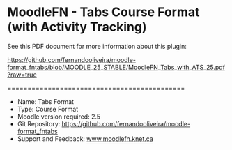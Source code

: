 MoodleFN - Tabs Course Format (with Activity Tracking)
============================================

See this PDF document for more information about this plugin:

https://github.com/fernandooliveira/moodle-format_fntabs/blob/MOODLE_25_STABLE/MoodleFN_Tabs_with_ATS_25.pdf?raw=true

============================================

- Name: Tabs Format
- Type: Course Format
- Moodle version required: 2.5
- Git Repository: https://github.com/fernandooliveira/moodle-format_fntabs
- Support and Feedback: www.moodlefn.knet.ca 
